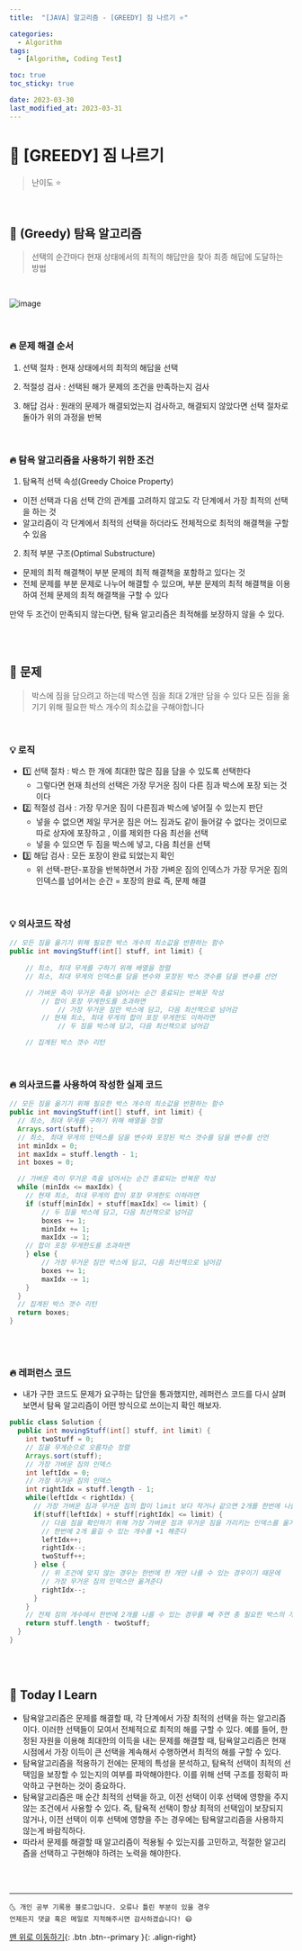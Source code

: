 ```yaml
---
title:  "[JAVA] 알고리즘 - [GREEDY] 짐 나르기 ⭐"

categories:
  - Algorithm
tags:
  - [Algorithm, Coding Test]

toc: true
toc_sticky: true

date: 2023-03-30
last_modified_at: 2023-03-31
---
```


# 📌 [GREEDY] 짐 나르기

> 난이도 ⭐

<br>


## 🚀 (Greedy) 탐욕 알고리즘

> 선택의 순간마다 현재 상태에서의 최적의 해답만을 찾아 최종 해답에 도달하는 방법

<br>

![image](https://user-images.githubusercontent.com/124750905/228829733-6e665032-2c03-4392-a181-5a1b710ff2d2.png)

<br>

### 🔥 문제 해결 순서

1. 선택 절차 : 현재 상태에서의 최적의 해답을 선택


2. 적절성 검사 : 선택된 해가 문제의 조건을 만족하는지 검사


3. 해답 검사 : 원래의 문제가 해결되었는지 검사하고, 해결되지 않았다면 선택 절차로 돌아가 위의 과정을 반복

<br>

### 🔥 탐욕 알고리즘을 사용하기 위한 조건

1. 탐욕적 선택 속성(Greedy Choice Property)
  * 이전 선택과 다음 선택 간의 관계를 고려하지 않고도 각 단계에서 가장 최적의 선택을 하는 것
  * 알고리즘이 각 단계에서 최적의 선택을 하더라도 전체적으로 최적의 해결책을 구할 수 있음


2. 최적 부분 구조(Optimal Substructure)
  * 문제의 최적 해결책이 부분 문제의 최적 해결책을 포함하고 있다는 것
  * 전체 문제를 부분 문제로 나누어 해결할 수 있으며, 부분 문제의 최적 해결책을 이용하여 전체 문제의 최적 해결책을 구할 수 있다

만약 두 조건이 만족되지 않는다면, 탐욕 알고리즘은 최적해를 보장하지 않을 수 있다.

<br><br>

## 🚀 문제

> 박스에 짐을 담으려고 하는데 박스엔 짐을 최대 2개만 담을 수 있다
> 모든 짐을 옮기기 위해 필요한 박스 개수의 최소값을 구해야합니다

<br>

### 💡 로직

- 1️⃣ 선택 절차 : 박스 한 개에 최대한 많은 짐을 담을 수 있도록 선택한다
  - 그렇다면 현재 최선의 선택은 가장 무거운 짐이 다른 짐과 박스에 포장 되는 것이다
- 2️⃣ 적절성 검사 : 가장 무거운 짐이 다른짐과 박스에 넣어질 수 있는지 판단
  - 넣을 수 없으면 제일 무거운 짐은 어느 짐과도 같이 들어갈 수 없다는 것이므로 따로 상자에 포장하고 , 이를 제외한 다음 최선을 선택
  - 넣을 수 있으면 두 짐을 박스에 넣고, 다음 최선을 선택
- 3️⃣ 해답 검사 : 모든 포장이 완료 되었는지 확인
  - 위 선택-판단-포장을 반복하면서 가장 가벼운 짐의 인덱스가 가장 무거운 짐의 인덱스를 넘어서는 순간 = 포장의 완료 즉, 문제 해결

<br>

### 💡 의사코드 작성

```java
// 모든 짐을 옮기기 위해 필요한 박스 개수의 최소값을 반환하는 함수
public int movingStuff(int[] stuff, int limit) {
    
    // 최소, 최대 무게를 구하기 위해 배열을 정렬
    // 최소, 최대 무게의 인덱스를 담을 변수와 포장된 박스 갯수를 담을 변수를 선언

    // 가벼운 측이 무거운 측을 넘어서는 순간 종료되는 반복문 작성
        // 합이 포장 무게한도를 초과하면
            // 가장 무거운 짐만 박스에 담고, 다음 최선책으로 넘어감
        // 현재 최소, 최대 무게의 합이 포장 무게한도 이하라면 
            // 두 짐을 박스에 담고, 다음 최선책으로 넘어감

    // 집계된 박스 갯수 리턴
```
<br>

### 🔥 의사코드를 사용하여 작성한 실제 코드

```java
// 모든 짐을 옮기기 위해 필요한 박스 개수의 최소값을 반환하는 함수
public int movingStuff(int[] stuff, int limit) {
  // 최소, 최대 무게를 구하기 위해 배열을 정렬
  Arrays.sort(stuff);
  // 최소, 최대 무게의 인덱스를 담을 변수와 포장된 박스 갯수를 담을 변수를 선언
  int minIdx = 0;
  int maxIdx = stuff.length - 1;
  int boxes = 0;

  // 가벼운 측이 무거운 측을 넘어서는 순간 종료되는 반복문 작성
  while (minIdx <= maxIdx) {
    // 현재 최소, 최대 무게의 합이 포장 무게한도 이하라면 
    if (stuff[minIdx] + stuff[maxIdx] <= limit) {
        // 두 짐을 박스에 담고, 다음 최선책으로 넘어감
        boxes += 1;
        minIdx += 1;
        maxIdx -= 1;
    // 합이 포장 무게한도를 초과하면
    } else {
        // 가장 무거운 짐만 박스에 담고, 다음 최선책으로 넘어감
        boxes += 1;
        maxIdx -= 1;
    }
  }
  // 집계된 박스 갯수 리턴
  return boxes;
} 
```

<br><br>

### 🔥 레퍼런스 코드

* 내가 구한 코드도 문제가 요구하는 답안을 통과했지만, 레퍼런스 코드를 다시 살펴보면서 탐욕 알고리즘이 어떤 방식으로 쓰이는지 확인 해보자.

```java
public class Solution {
  public int movingStuff(int[] stuff, int limit) {
    int twoStuff = 0;
    // 짐을 무게순으로 오름차순 정렬
    Arrays.sort(stuff);
    // 가장 가벼운 짐의 인덱스
    int leftIdx = 0;
    // 가장 무거운 짐의 인덱스
    int rightIdx = stuff.length - 1;
    while(leftIdx < rightIdx) {
      // 가장 가벼운 짐과 무거운 짐의 합이 limit 보다 작거나 같으면 2개를 한번에 나를 수 있다
      if(stuff[leftIdx] + stuff[rightIdx] <= limit) {
        // 다음 짐을 확인하기 위해 가장 가벼운 짐과 무거운 짐을 가리키는 인덱스를 옮겨주고
        // 한번에 2개 옮길 수 있는 개수를 +1 해준다
        leftIdx++;
        rightIdx--;
        twoStuff++;
      } else {
        // 위 조건에 맞지 않는 경우는 한번에 한 개만 나를 수 있는 경우이기 때문에
        // 가장 무거운 짐의 인덱스만 옮겨준다
        rightIdx--;
      }
    }
    // 전체 짐의 개수에서 한번에 2개를 나를 수 있는 경우를 빼 주면 총 필요한 박스의 개수를 구할 수 있다
    return stuff.length - twoStuff;
  }
}

```
<br><br>

## 📌 Today I Learn

* 탐욕알고리즘은 문제를 해결할 때, 각 단계에서 가장 최적의 선택을 하는 알고리즘이다. 이러한 선택들이 모여서 전체적으로 최적의 해를 구할 수 있다.
  예를 들어, 한정된 자원을 이용해 최대한의 이득을 내는 문제를 해결할 때, 탐욕알고리즘은 현재 시점에서 가장 이득이 큰 선택을 계속해서 수행하면서 최적의 해를 구할 수 있다.
* 탐욕알고리즘을 적용하기 전에는 문제의 특성을 분석하고, 탐욕적 선택이 최적의 선택임을 보장할 수 있는지의 여부를 파악해야한다. 이를 위해 선택 구조를 정확히 파악하고 구현하는 것이 중요하다.
* 탐욕알고리즘은 매 순간 최적의 선택을 하고, 이전 선택이 이후 선택에 영향을 주지 않는 조건에서 사용할 수 있다.
  즉, 탐욕적 선택이 항상 최적의 선택임이 보장되지 않거나, 이전 선택이 이후 선택에 영향을 주는 경우에는 탐욕알고리즘을 사용하지 않는게 바람직하다.
* 따라서 문제를 해결할 때 알고리즘이 적용될 수 있는지를 고민하고, 적절한 알고리즘을 선택하고 구현해야 하려는 노력을 해야한다.

<br><br>

***


    🌜 개인 공부 기록용 블로그입니다. 오류나 틀린 부분이 있을 경우 
    언제든지 댓글 혹은 메일로 지적해주시면 감사하겠습니다! 😄


[맨 위로 이동하기](#){: .btn .btn--primary }{: .align-right}
